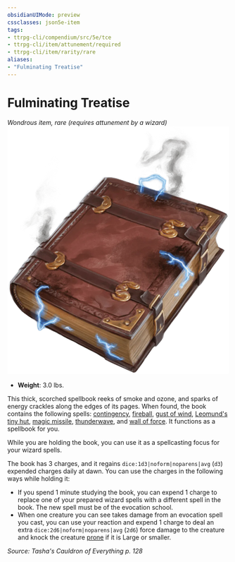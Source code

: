 ```yaml
---
obsidianUIMode: preview
cssclasses: json5e-item
tags:
- ttrpg-cli/compendium/src/5e/tce
- ttrpg-cli/item/attunement/required
- ttrpg-cli/item/rarity/rare
aliases: 
- "Fulminating Treatise"
---
```

# Fulminating Treatise
*Wondrous item, rare (requires attunement by a wizard)*  
![](Інструменти%20ДМ/CLI/items/img/fulminating-treatise.webp#right)

- **Weight**: 3.0 lbs.

This thick, scorched spellbook reeks of smoke and ozone, and sparks of energy crackles along the edges of its pages. When found, the book contains the following spells: [contingency](Інструменти%20ДМ/CLI/spells/contingency-xphb.md), [fireball](Інструменти%20ДМ/CLI/spells/fireball-xphb.md), [gust of wind](Інструменти%20ДМ/CLI/spells/gust-of-wind-xphb.md), [Leomund's tiny hut](Інструменти%20ДМ/CLI/spells/leomunds-tiny-hut-xphb.md), [magic missile](Інструменти%20ДМ/CLI/spells/magic-missile-xphb.md), [thunderwave](Інструменти%20ДМ/CLI/spells/thunderwave-xphb.md), and [wall of force](Інструменти%20ДМ/CLI/spells/wall-of-force-xphb.md). It functions as a spellbook for you.

While you are holding the book, you can use it as a spellcasting focus for your wizard spells.

The book has 3 charges, and it regains `dice:1d3|noform|noparens|avg` (`d3`) expended charges daily at dawn. You can use the charges in the following ways while holding it:

- If you spend 1 minute studying the book, you can expend 1 charge to replace one of your prepared wizard spells with a different spell in the book. The new spell must be of the evocation school.  
- When one creature you can see takes damage from an evocation spell you cast, you can use your reaction and expend 1 charge to deal an extra `dice:2d6|noform|noparens|avg` (`2d6`) force damage to the creature and knock the creature [prone](Інструменти%20ДМ/CLI/rules/conditions.md#Prone) if it is Large or smaller.  

*Source: Tasha's Cauldron of Everything p. 128*